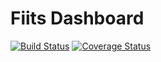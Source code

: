 # Fiits Dashboard

[![Build Status](https://travis-ci.org/bwhiting2356/fiits-dashboard.svg?branch=master)](https://travis-ci.org/bwhiting2356/fiits-dashboard)
[![Coverage Status](https://coveralls.io/repos/github/bwhiting2356/fiits-dashboard/badge.svg?branch=master)](https://coveralls.io/github/bwhiting2356/fiits-dashboard?branch=master)

